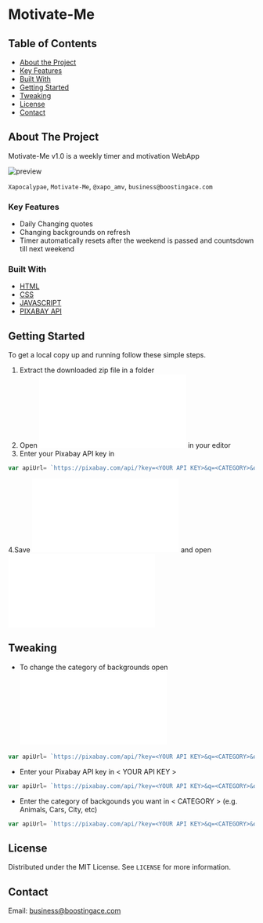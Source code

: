 # Motivate-Me



<!-- TABLE OF CONTENTS -->
## Table of Contents

* [About the Project](#about-the-project)
* [Key Features](#key-features)
* [Built With](#built-with)
* [Getting Started](#getting-started)
* [Tweaking](#tweaking)
* [License](#license)
* [Contact](#contact)

<!-- ABOUT THE PROJECT -->
## About The Project

Motivate-Me v1.0 is a weekly timer and motivation WebApp 

![preview](img/preview.png)

`Xapocalypae`, `Motivate-Me`, `@xapo_amv`, `business@boostingace.com`

### Key Features
* Daily Changing quotes
* Changing backgrounds on refresh
* Timer automatically resets after the weekend is passed and countsdown till next weekend

### Built With

* [HTML](https://developer.mozilla.org/en-US/docs/Web/HTML)
* [CSS](https://developer.mozilla.org/en-US/docs/Web/CSS)
* [JAVASCRIPT](https://www.javascript.com/)
* [PIXABAY API](https://pixabay.com/service/about/api/)

## Getting Started

To get a local copy up and running follow these simple steps.

1. Extract the downloaded zip file in a folder
2. Open ![bg.js](/bg.js) in your editor
3. Enter your Pixabay API key in <YOUR API KEY>
```js
var apiUrl= `https://pixabay.com/api/?key=<YOUR API KEY>&q=<CATEGORY>&orientation=horizontal&min_width=1920&min_height=1080&page=${randomNumber(1,26)}`;
```
 4.Save ![bg.js](/bg.js) and open ![index.html](/index.html)

## Tweaking

* To change the category of backgrounds open ![bg.js](/bg.js)

```js
var apiUrl= `https://pixabay.com/api/?key=<YOUR API KEY>&q=<CATEGORY>&orientation=horizontal&min_width=1920&min_height=1080&page=${randomNumber(1,26)}`;
```
* Enter your Pixabay API key in < YOUR API KEY >
  
```js
var apiUrl= `https://pixabay.com/api/?key=<YOUR API KEY>&q=<CATEGORY>&orientation=horizontal&min_width=1920&min_height=1080&page=${randomNumber(1,26)}`;
```
* Enter the category of backgounds you want in < CATEGORY > (e.g. Animals, Cars, City, etc)

```js
var apiUrl= `https://pixabay.com/api/?key=<YOUR API KEY>&q=<CATEGORY>&orientation=horizontal&min_width=1920&min_height=1080&page=${randomNumber(1,26)}`;
```


## License

Distributed under the MIT License. See `LICENSE` for more information.


## Contact

Email: business@boostingace.com
